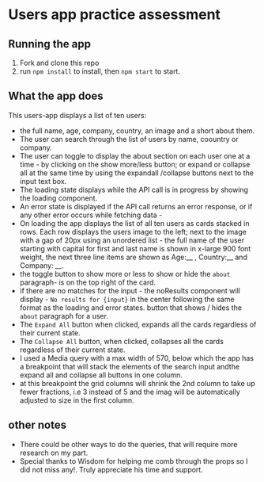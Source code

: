 # Users app practice assessment

## Running the app
1. Fork and clone this repo
2. run `npm install` to install, then `npm start` to start.

## What the app does
This users-app displays a list of ten users: 
- the full name, age, company, country, an image and a short about them.
- The user can search through the list of users by name, coountry or company.
- The user can toggle to display the about section on each user one at a time - by clicking on the show more/less button; or expand or collapse all at the same time by using the expandall /collapse buttons next to the input text box.
- The loading state displays while the API call is in progress by showing the loading component.
- An error state is displayed if the API call returns an error response, or if any other error occurs while fetching data - 
- On loading the app displays the list of all ten users as cards stacked in rows. Each row displays the users image to the left; next to the image with a gap of 20px using an unordered list  - the full name of the user starting with capital for first and last name is shown in x-large 900 font weight, the next three line items are shown as Age:__  , Country:__   and Company: __.
- the toggle button to show more or less to show or hide the `about` paragraph- is on the top right of the card.
- if there are no matches for the input - the noResults component will display - `No results for {input}` in the center following the same format as the loading and error states.
button that shows / hides the `about` paragraph for a user.
- The `Expand All` button when clicked, expands all the cards regardless of their current state.
- The `Collapse All` button, when clicked, collapses all the cards regardless of their current state.
- I used a Media query with a max width of 570, below which the app has a breakpoint that will stack the elements of the search input andthe expand all and collapse all buttons in one column.
 - at this breakpoint the grid columns will shrink the 2nd column to take up fewer fractions, i.e  3 instead of 5 and the imag will be automatically adjusted to size in the first column.

## other notes
- There could be other ways to do the queries, that will require more research on my part.
- Special thanks to Wisdom for helping me comb through the props so I did not miss any!. Truly appreciate his time and support.

